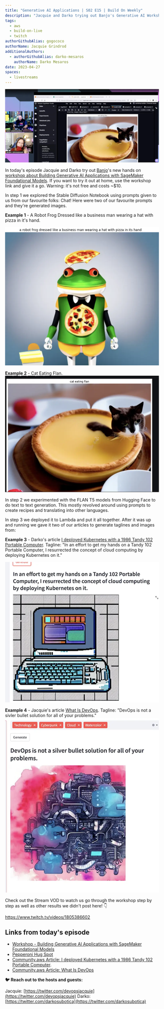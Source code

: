 ```yaml
---
title: "Generative AI Applications | S02 E15 | Build On Weekly"
description: "Jacquie and Darko trying out Banjo's Generative AI Workshop"
tags:
  - aws
  - build-on-live
  - twitch
authorGithubAlias: gogococo
authorName: Jacquie Grindrod
additionalAuthors: 
  - authorGithubAlias: darko-mesaros
    authorName: Darko Mesaros
date: 2023-04-27
spaces:
  - livestreams
---
```


![Jacquie & Darko Streaming](images/bows02e15.webp)

In today's episode Jacquie and Darko try out [Banjo](https://twitter.com/banjtheman)'s new hands on [workshop about Building Generative AI Applications with SageMaker Foundational Models](https://catalog.workshops.aws/building-gen-ai-apps-with-found-models/en-US). If you want to try it out at home, use the workshop link and give it a go. Warning: it's not free and costs ~$10.

In step 1 we explored the Stable Diffusion Notebook using prompts given to us from our favourite folks: Chat! Here were two of our favourite prompts and they're generated images.

**Example 1** - A Robot Frog Dressed like a business man wearing a hat with pizza in it's hand.

![Prompt #1: A Robot Frog Dressed like a business man wearing a hat with pizza in it's hand](images/00-robot-frog-with-pizza.webp)

**Example 2** - Cat Eating Flan.
![Prompt #2: cat eating flan](images/01-cat-eating-flan.webp)

In step 2 we experimented with the FLAN T5 models from Hugging Face to do text to text generation. This mostly revolved around using prompts to create recipes and translating into other languages.

In step 3 we deployed it to Lambda and put it all together. After it was up and running we gave it two of our articles to generate taglines and images from:

**Example 3** - Darko's article [I deployed Kubernetes with a 1986 Tandy 102 Portable Computer](/posts/i-deployed-kubernetes-with-a-1986-tandy-102-portable-computer). Tagline: "In an effort to get my hands on a Tandy 102 Portable Computer, I resurrected the concept of cloud computing by deploying Kubernetes on it."

![Prompt #3: Tandy Article Image](images/02-tandy.webp)

**Example 4** - Jacquie's article [What Is DevOps](/concepts/what-is-devops). Tagline: "DevOps is not a sivler bullet solution for all of your problems."
![Prompt #4: What Is DevOps?](images/04-what-is-devops.webp)

Check out the Stream VOD to watch us go through the workshop step by step as well as other results we didn't post here! 👇

https://www.twitch.tv/videos/1805386602

## Links from today's episode

- [Workshop - Building Generative AI Applications with SageMaker Foundational Models](https://catalog.workshops.aws/building-gen-ai-apps-with-found-models/en-US)
- [Pepperoni Hug Spot](https://www.youtube.com/watch?v=qSewd6Iaj6I)
- [Community.aws Article: I deployed Kubernetes with a 1986 Tandy 102 Portable Computer](/posts/i-deployed-kubernetes-with-a-1986-tandy-102-portable-computer).
- [Community.aws Article: What Is DevOps](/concepts/what-is-devops)

**🐦 Reach out to the hosts and guests:**

Jacquie: [https://twitter.com/devopsjacquie](https://twitter.com/devopsjacquie)
Darko: [https://twitter.com/darkosubotica](https://twitter.com/darkosubotica)
